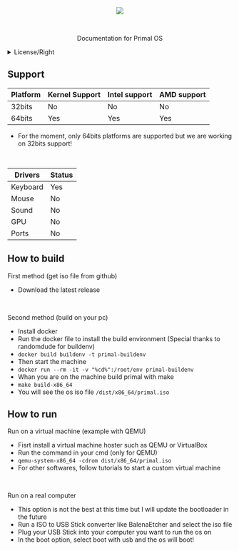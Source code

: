 <p align="center">
  <img src="https://user-images.githubusercontent.com/69415374/131396754-2fc06d8f-b3b0-4917-b9bb-e09fd9eeda0d.jpg" />
</p>
<br>
<p align="center">
  Documentation for Primal OS
</p>
<details>
  <summary> License/Right </summary>
  <br>
  Copyright (c) 2021 Novus Alex
  <br>
  <br>
  Permission is hereby granted, free of charge, to any person obtaining a copy<br>
  of this software and associated documentation files (the "Software"), to deal<br>
  in the Software without restriction, including without limitation the rights<br>
  to use, copy, modify, merge, publish, distribute, sublicense, and/or sell<br>
  copies of the Software, and to permit persons to whom the Software is<br>
  furnished to do so, subject to the following conditions:<br>
  <br>
  The above copyright notice and this permission notice shall be included in all<br>
  copies or substantial portions of the Software.<br>
  <br>
  THE SOFTWARE IS PROVIDED "AS IS", WITHOUT WARRANTY OF ANY KIND, EXPRESS OR<br>
  IMPLIED, INCLUDING BUT NOT LIMITED TO THE WARRANTIES OF MERCHANTABILITY,<br>
  FITNESS FOR A PARTICULAR PURPOSE AND NONINFRINGEMENT. IN NO EVENT SHALL THE<br>
  AUTHORS OR COPYRIGHT HOLDERS BE LIABLE FOR ANY CLAIM, DAMAGES OR OTHER<br>
  LIABILITY, WHETHER IN AN ACTION OF CONTRACT, TORT OR OTHERWISE, ARISING FROM,<br>
  OUT OF OR IN CONNECTION WITH THE SOFTWARE OR THE USE OR OTHER DEALINGS IN THE<br>
  SOFTWARE.<br>
</details>

## Support

| Platform         | Kernel Support    | Intel support     | AMD support       | 
| ---------------- | ----------------- | ----------------- | ----------------- |
| 32bits		       | No		             | No                | No                |
| 64bits			     | Yes			         | Yes               | Yes               |

 * For the moment, only 64bits platforms are supported but we are working on 32bits support!
<br>

| Drivers          | Status            |
| ---------------- | ----------------- |
| Keyboard         | Yes               |
| Mouse            | No                |
| Sound            | No                |
| GPU              | No                |
| Ports            | No                |

## How to build

First method (get iso file from github)
 * Download the latest release

<br>

Second method (build on your pc)
 * Install docker
 * Run the docker file to install the build environment (Special thanks to randomdude for buildenv)
 * ``docker build buildenv -t primal-buildenv``
 * Then start the machine
 * ``docker run --rm -it -v "%cd%":/root/env primal-buildenv``
 * Whan you are on the machine build primal with make
 * ``make build-x86_64``
 * You will see the os iso file ``/dist/x86_64/primal.iso``

## How to run

Run on a virtual machine (example with QEMU)
 * Fisrt install a virtual machine hoster such as QEMU or VirtualBox
 * Run the command in your cmd (only for QEMU)
 * ``qemu-system-x86_64 -cdrom dist/x86_64/primal.iso``
 * For other softwares, follow tutorials to start a custom virtual machine

<br>

Run on a real computer
 * This option is not the best at this time but I will update the bootloader in the future
 * Run a ISO to USB Stick converter like BalenaEtcher and select the iso file
 * Plug your USB Stick into your computer you want to run the os on
 * In the boot option, select boot with usb and the os will boot!
